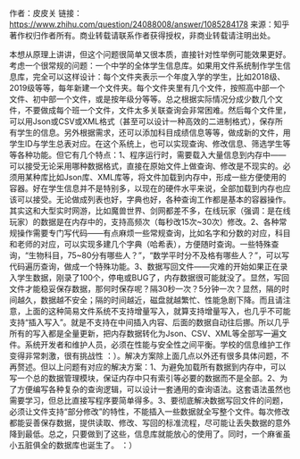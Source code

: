作者：皮皮关
链接：https://www.zhihu.com/question/24088008/answer/1085284178
来源：知乎
著作权归作者所有。商业转载请联系作者获得授权，非商业转载请注明出处。

本想从原理上讲讲，但这个问题很简单又很本质，直接针对性举例可能效果更好。考虑一个很常规的问题：一个中学的全体学生信息库。如果用文件系统制作学生信息库，完全可以这样设计：每个文件夹表示一个年度入学的学生，比如2018级、2019级等等，每年新建一个文件夹。每个文件夹里有几个文件，按照高中部一个文件、初中部一个文件，或是按年级分等等。总之根据实际情况分成少数几个文件，不要做成每个班一个文件，文件太多关联查询会非常困难。然后每个文件里，可以用Json或CSV或XML格式（甚至可以设计一种高效的二进制格式），保存所有学生的信息。另外根据需求，还可以添加科目成绩信息等等，做成新的文件，用学生ID与学生总表对应。在这个系统上，也可以实现查询、修改信息、筛选学生等等各种功能。但它有几个特点：1、程序运行时，需要载入大量信息到内存中——可以接受无论采用哪种数据格式，直接在原始文件上做查询、修改是不现实的。必须用某种库比如Json库、XML库等，将文件加载到内存中，形成一些方便使用的容器。好在学生信息并不是特别多，以现在的硬件水平来说，全部加载到内存也应该可以接受。无论做成列表也好，字典也好，各种查询工作都是基本的容器操作。其实这和大型实时网游，比如魔兽世界、剑网都差不多，在线玩家（强调：是在线玩家）的数据是在内存中的，支持高频次（每秒改15次~30次）修改。2、各种常规操作需要专门写代码——有点麻烦一些常规查询，比如名字和分数的对应，科目和老师的对应，可以实现多建几个字典（哈希表），方便随时查询。一些特殊查询，“生物科目，75~80分有哪些人？”，“数学平时分不及格有哪些人？”，可以写代码遍历查询，做成一个特殊功能。3、数据写回文件——灾难的开始如果正在录入学生数据，刚录了100个，停电或BUG了，内存数据很可能就没了。显然，写回文件才能稳妥保存数据，那何时保存呢？隔30秒一次？5分钟一次？显然，隔的时间越久，数据越不安全；隔的时间越近，磁盘就越繁忙、性能急剧下降。而且请注意，上面的这种简易文件系统不支持增量写入，就算支持增量写入，也几乎不可能支持“插入写入”。就是不支持在中间插入内容、后面的数据自动往后挪。所以几乎所有的写入都是全量更新，把内存数据转化为Json、CSV、XML等全部写一遍文件。系统开发者和维护人员，必须在性能与安全性之间平衡。学校的信息维护工作变得非常刺激，很有挑战性 ：）。解决方案除上面几点以外还有很多具体问题，不再赘述。但以上问题有对应的解决方案：1、为避免加载所有数据到内存中，可以写一个总的数据管理模块，保证内存中只有索引等必要的数据而不是全部。2、为了方便编写各种复杂的查询逻辑，可以设计一套通用的查询语法。这套语法虽然也需要学习，但总比直接写程序要简单得多。3、要彻底解决数据写回文件的问题，必须让文件支持“部分修改”的特性，不能插入一些数据就全写整个文件。每次修改都能妥善保存数据，提供读取、修改、写回的标准流程，尽可能让丢失数据的意外降到最低。总之，只要做到了这些，信息库就能放心的使用了。同时，一个麻雀虽小五脏俱全的数据库也诞生了。 ：）